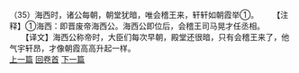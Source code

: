 （35）海西时，诸公每朝，朝堂犹暗，唯会稽王来，轩轩如朝霞举①。
　　【注释】①海西：即晋废帝海西公。海西公即位后，会稽王司马晃才任丞相。
　　【译文】海西公称帝时，大臣们每次早朝，殿堂还很暗，只有会稽王来了，他气宇轩昂，才像朝霞高高升起一样。
<br>[上一篇](14_34) [回卷首](14_00) [下一篇](14_36)
